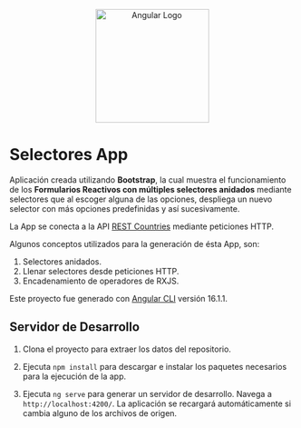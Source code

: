 <p align="center">
  <a href="https://www.angular.io/" target="blank"><img src="https://angular.io/assets/images/logos/angular/angular.svg" width="200" alt="Angular Logo"/></a>
</p>

# Selectores App

Aplicación creada utilizando **Bootstrap**, la cual muestra el funcionamiento de los **Formularios Reactivos con múltiples selectores anidados** mediante selectores que al escoger alguna de las opciones, despliega un nuevo selector con más opciones predefinidas y así sucesivamente.

La App se conecta a la API [REST Countries](https://restcountries.com/) mediante peticiones HTTP.

Algunos conceptos utilizados para la generación de ésta App, son:

1. Selectores anidados.
2. Llenar selectores desde peticiones HTTP.
3. Encadenamiento de operadores de RXJS.

Este proyecto fue generado con [Angular CLI](https://github.com/angular/angular-cli) versión 16.1.1.

## Servidor de Desarrollo

1. Clona el proyecto para extraer los datos del repositorio.

2. Ejecuta `npm install` para descargar e instalar los paquetes necesarios para la ejecución de la app.

3. Ejecuta `ng serve` para generar un servidor de desarrollo. Navega a `http://localhost:4200/`. La aplicación se recargará automáticamente si cambia alguno de los archivos de origen.
